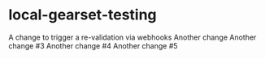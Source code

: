 # local-gearset-testing

A change to trigger a re-validation via webhooks
Another change
Another change #3
Another change #4
Another change #5
